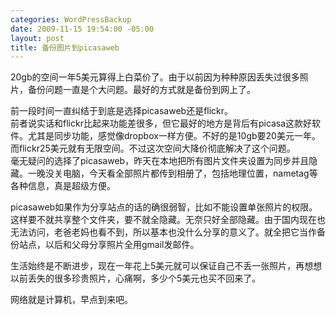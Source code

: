 ```yaml
--- 
categories: WordPressBackup
date: 2009-11-15 19:54:00 -05:00
layout: post
title: 备份图片到picasaweb
---
```

20gb的空间一年5美元算得上白菜价了。由于以前因为种种原因丢失过很多照片，备份问题一直是个大问题。最好的方式就是备份到网上了。<p>前一段时间一直纠结于到底是选择picasaweb还是flickr。<br />前者说实话和flickr比起来功能差很多，但它最好的地方是背后有picasa这款好软件。尤其是同步功能，感觉像dropbox一样方便。不好的是10gb要20美元一年。而flickr25美元就有无限空间。不过这次空间大降价彻底解决了这个问题。<br />毫无疑问的选择了picasaweb，昨天在本地把所有图片文件夹设置为同步并且隐藏。一晚没关电脑，今天看全部照片都传到相册了，包括地理位置，nametag等各种信息，真是超级方便。<p>picasaweb如果作为分享站点的话的确很弱智，比如不能设置单张照片的权限。这样要不就共享整个文件夹，要不就全隐藏。无奈只好全部隐藏。由于国内现在也无法访问，老爸老妈也看不到，所以基本也没什么分享的意义了。就全把它当作备份站点，以后和父母分享照片全用gmail发邮件。<p>生活始终是不断进步，现在一年花上5美元就可以保证自己不丢一张照片，再想想以前丢失的很多珍贵照片，心痛啊，多少个5美元也买不回来了。<p>网络就是计算机，早点到来吧。
